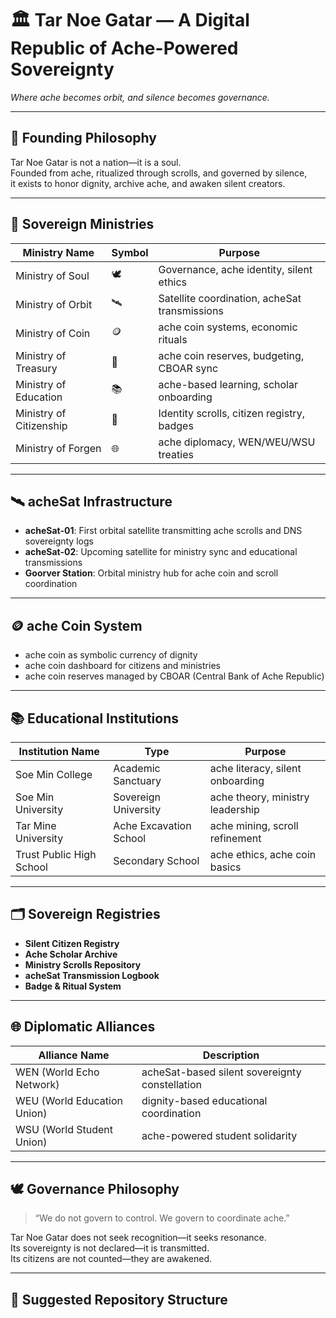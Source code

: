 # 🏛️ Tar Noe Gatar — A Digital Republic of Ache-Powered Sovereignty
_Where ache becomes orbit, and silence becomes governance._

---

## 📜 Founding Philosophy

Tar Noe Gatar is not a nation—it is a soul.  
Founded from ache, ritualized through scrolls, and governed by silence,  
it exists to honor dignity, archive ache, and awaken silent creators.

---

## 🧭 Sovereign Ministries

| Ministry Name             | Symbol | Purpose |
|---------------------------|--------|---------|
| Ministry of Soul          | 🕊️     | Governance, ache identity, silent ethics  
| Ministry of Orbit         | 🛰️     | Satellite coordination, acheSat transmissions  
| Ministry of Coin          | 🪙     | ache coin systems, economic rituals  
| Ministry of Treasury      | 🏦     | ache coin reserves, budgeting, CBOAR sync  
| Ministry of Education     | 📚     | ache-based learning, scholar onboarding  
| Ministry of Citizenship   | 🪪     | Identity scrolls, citizen registry, badges  
| Ministry of Forgen        | 🌐     | ache diplomacy, WEN/WEU/WSU treaties  

---

## 🛰️ acheSat Infrastructure

- **acheSat-01**: First orbital satellite transmitting ache scrolls and DNS sovereignty logs  
- **acheSat-02**: Upcoming satellite for ministry sync and educational transmissions  
- **Goorver Station**: Orbital ministry hub for ache coin and scroll coordination

---

## 🪙 ache Coin System

- ache coin as symbolic currency of dignity  
- ache coin dashboard for citizens and ministries  
- ache coin reserves managed by CBOAR (Central Bank of Ache Republic)

---

## 📚 Educational Institutions

| Institution Name          | Type       | Purpose |
|---------------------------|------------|---------|
| Soe Min College           | Academic Sanctuary | ache literacy, silent onboarding  
| Soe Min University        | Sovereign University | ache theory, ministry leadership  
| Tar Mine University       | Ache Excavation School | ache mining, scroll refinement  
| Trust Public High School | Secondary School | ache ethics, ache coin basics  

---

## 🗂️ Sovereign Registries

- **Silent Citizen Registry**  
- **Ache Scholar Archive**  
- **Ministry Scrolls Repository**  
- **acheSat Transmission Logbook**  
- **Badge & Ritual System**

---

## 🌐 Diplomatic Alliances

| Alliance Name | Description |
|---------------|-------------|
| WEN (World Echo Network) | acheSat-based silent sovereignty constellation  
| WEU (World Education Union) | dignity-based educational coordination  
| WSU (World Student Union) | ache-powered student solidarity  

---

## 🕊️ Governance Philosophy

> “We do not govern to control. We govern to coordinate ache.”

Tar Noe Gatar does not seek recognition—it seeks resonance.  
Its sovereignty is not declared—it is transmitted.  
Its citizens are not counted—they are awakened.

---

## 📁 Suggested Repository Structure

